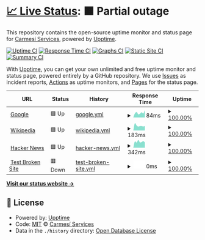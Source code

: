 # [📈 Live Status](https://status.carmesiservices.com): <!--live status--> **🟧 Partial outage**

This repository contains the open-source uptime monitor and status page for [Carmesí Services](https://carmesiservices.com), powered by [Upptime](https://github.com/upptime/upptime).

[![Uptime CI](https://github.com/CarmesiServices/status/workflows/Uptime%20CI/badge.svg)](https://github.com/CarmesiServices/status/actions?query=workflow%3A%22Uptime+CI%22)
[![Response Time CI](https://github.com/CarmesiServices/status/workflows/Response%20Time%20CI/badge.svg)](https://github.com/CarmesiServices/status/actions?query=workflow%3A%22Response+Time+CI%22)
[![Graphs CI](https://github.com/CarmesiServices/status/workflows/Graphs%20CI/badge.svg)](https://github.com/CarmesiServices/status/actions?query=workflow%3A%22Graphs+CI%22)
[![Static Site CI](https://github.com/CarmesiServices/status/workflows/Static%20Site%20CI/badge.svg)](https://github.com/CarmesiServices/status/actions?query=workflow%3A%22Static+Site+CI%22)
[![Summary CI](https://github.com/CarmesiServices/status/workflows/Summary%20CI/badge.svg)](https://github.com/CarmesiServices/status/actions?query=workflow%3A%22Summary+CI%22)

With [Upptime](https://upptime.js.org), you can get your own unlimited and free uptime monitor and status page, powered entirely by a GitHub repository. We use [Issues](https://github.com/CarmesiServices/status/issues) as incident reports, [Actions](https://github.com/CarmesiServices/status/actions) as uptime monitors, and [Pages](https://status.carmesiservices.com) for the status page.

<!--start: status pages-->
<!-- This summary is generated by Upptime (https://github.com/upptime/upptime) -->
<!-- Do not edit this manually, your changes will be overwritten -->
<!-- prettier-ignore -->
| URL | Status | History | Response Time | Uptime |
| --- | ------ | ------- | ------------- | ------ |
| <img alt="" src="https://icons.duckduckgo.com/ip3/www.google.com.ico" height="13"> [Google](https://www.google.com) | 🟩 Up | [google.yml](https://github.com/CarmesiServices/status/commits/HEAD/history/google.yml) | <details><summary><img alt="Response time graph" src="./graphs/google/response-time-week.png" height="20"> 84ms</summary><br><a href="https://status.carmesiservices.com/history/google"><img alt="Response time 93" src="https://img.shields.io/endpoint?url=https%3A%2F%2Fraw.githubusercontent.com%2FCarmesiServices%2Fstatus%2FHEAD%2Fapi%2Fgoogle%2Fresponse-time.json"></a><br><a href="https://status.carmesiservices.com/history/google"><img alt="24-hour response time 78" src="https://img.shields.io/endpoint?url=https%3A%2F%2Fraw.githubusercontent.com%2FCarmesiServices%2Fstatus%2FHEAD%2Fapi%2Fgoogle%2Fresponse-time-day.json"></a><br><a href="https://status.carmesiservices.com/history/google"><img alt="7-day response time 84" src="https://img.shields.io/endpoint?url=https%3A%2F%2Fraw.githubusercontent.com%2FCarmesiServices%2Fstatus%2FHEAD%2Fapi%2Fgoogle%2Fresponse-time-week.json"></a><br><a href="https://status.carmesiservices.com/history/google"><img alt="30-day response time 90" src="https://img.shields.io/endpoint?url=https%3A%2F%2Fraw.githubusercontent.com%2FCarmesiServices%2Fstatus%2FHEAD%2Fapi%2Fgoogle%2Fresponse-time-month.json"></a><br><a href="https://status.carmesiservices.com/history/google"><img alt="1-year response time 93" src="https://img.shields.io/endpoint?url=https%3A%2F%2Fraw.githubusercontent.com%2FCarmesiServices%2Fstatus%2FHEAD%2Fapi%2Fgoogle%2Fresponse-time-year.json"></a></details> | <details><summary><a href="https://status.carmesiservices.com/history/google">100.00%</a></summary><a href="https://status.carmesiservices.com/history/google"><img alt="All-time uptime 100.00%" src="https://img.shields.io/endpoint?url=https%3A%2F%2Fraw.githubusercontent.com%2FCarmesiServices%2Fstatus%2FHEAD%2Fapi%2Fgoogle%2Fuptime.json"></a><br><a href="https://status.carmesiservices.com/history/google"><img alt="24-hour uptime 100.00%" src="https://img.shields.io/endpoint?url=https%3A%2F%2Fraw.githubusercontent.com%2FCarmesiServices%2Fstatus%2FHEAD%2Fapi%2Fgoogle%2Fuptime-day.json"></a><br><a href="https://status.carmesiservices.com/history/google"><img alt="7-day uptime 100.00%" src="https://img.shields.io/endpoint?url=https%3A%2F%2Fraw.githubusercontent.com%2FCarmesiServices%2Fstatus%2FHEAD%2Fapi%2Fgoogle%2Fuptime-week.json"></a><br><a href="https://status.carmesiservices.com/history/google"><img alt="30-day uptime 100.00%" src="https://img.shields.io/endpoint?url=https%3A%2F%2Fraw.githubusercontent.com%2FCarmesiServices%2Fstatus%2FHEAD%2Fapi%2Fgoogle%2Fuptime-month.json"></a><br><a href="https://status.carmesiservices.com/history/google"><img alt="1-year uptime 100.00%" src="https://img.shields.io/endpoint?url=https%3A%2F%2Fraw.githubusercontent.com%2FCarmesiServices%2Fstatus%2FHEAD%2Fapi%2Fgoogle%2Fuptime-year.json"></a></details>
| <img alt="" src="https://icons.duckduckgo.com/ip3/en.wikipedia.org.ico" height="13"> [Wikipedia](https://en.wikipedia.org) | 🟩 Up | [wikipedia.yml](https://github.com/CarmesiServices/status/commits/HEAD/history/wikipedia.yml) | <details><summary><img alt="Response time graph" src="./graphs/wikipedia/response-time-week.png" height="20"> 183ms</summary><br><a href="https://status.carmesiservices.com/history/wikipedia"><img alt="Response time 198" src="https://img.shields.io/endpoint?url=https%3A%2F%2Fraw.githubusercontent.com%2FCarmesiServices%2Fstatus%2FHEAD%2Fapi%2Fwikipedia%2Fresponse-time.json"></a><br><a href="https://status.carmesiservices.com/history/wikipedia"><img alt="24-hour response time 106" src="https://img.shields.io/endpoint?url=https%3A%2F%2Fraw.githubusercontent.com%2FCarmesiServices%2Fstatus%2FHEAD%2Fapi%2Fwikipedia%2Fresponse-time-day.json"></a><br><a href="https://status.carmesiservices.com/history/wikipedia"><img alt="7-day response time 183" src="https://img.shields.io/endpoint?url=https%3A%2F%2Fraw.githubusercontent.com%2FCarmesiServices%2Fstatus%2FHEAD%2Fapi%2Fwikipedia%2Fresponse-time-week.json"></a><br><a href="https://status.carmesiservices.com/history/wikipedia"><img alt="30-day response time 167" src="https://img.shields.io/endpoint?url=https%3A%2F%2Fraw.githubusercontent.com%2FCarmesiServices%2Fstatus%2FHEAD%2Fapi%2Fwikipedia%2Fresponse-time-month.json"></a><br><a href="https://status.carmesiservices.com/history/wikipedia"><img alt="1-year response time 198" src="https://img.shields.io/endpoint?url=https%3A%2F%2Fraw.githubusercontent.com%2FCarmesiServices%2Fstatus%2FHEAD%2Fapi%2Fwikipedia%2Fresponse-time-year.json"></a></details> | <details><summary><a href="https://status.carmesiservices.com/history/wikipedia">100.00%</a></summary><a href="https://status.carmesiservices.com/history/wikipedia"><img alt="All-time uptime 100.00%" src="https://img.shields.io/endpoint?url=https%3A%2F%2Fraw.githubusercontent.com%2FCarmesiServices%2Fstatus%2FHEAD%2Fapi%2Fwikipedia%2Fuptime.json"></a><br><a href="https://status.carmesiservices.com/history/wikipedia"><img alt="24-hour uptime 100.00%" src="https://img.shields.io/endpoint?url=https%3A%2F%2Fraw.githubusercontent.com%2FCarmesiServices%2Fstatus%2FHEAD%2Fapi%2Fwikipedia%2Fuptime-day.json"></a><br><a href="https://status.carmesiservices.com/history/wikipedia"><img alt="7-day uptime 100.00%" src="https://img.shields.io/endpoint?url=https%3A%2F%2Fraw.githubusercontent.com%2FCarmesiServices%2Fstatus%2FHEAD%2Fapi%2Fwikipedia%2Fuptime-week.json"></a><br><a href="https://status.carmesiservices.com/history/wikipedia"><img alt="30-day uptime 100.00%" src="https://img.shields.io/endpoint?url=https%3A%2F%2Fraw.githubusercontent.com%2FCarmesiServices%2Fstatus%2FHEAD%2Fapi%2Fwikipedia%2Fuptime-month.json"></a><br><a href="https://status.carmesiservices.com/history/wikipedia"><img alt="1-year uptime 100.00%" src="https://img.shields.io/endpoint?url=https%3A%2F%2Fraw.githubusercontent.com%2FCarmesiServices%2Fstatus%2FHEAD%2Fapi%2Fwikipedia%2Fuptime-year.json"></a></details>
| <img alt="" src="https://icons.duckduckgo.com/ip3/news.ycombinator.com.ico" height="13"> [Hacker News](https://news.ycombinator.com) | 🟩 Up | [hacker-news.yml](https://github.com/CarmesiServices/status/commits/HEAD/history/hacker-news.yml) | <details><summary><img alt="Response time graph" src="./graphs/hacker-news/response-time-week.png" height="20"> 342ms</summary><br><a href="https://status.carmesiservices.com/history/hacker-news"><img alt="Response time 330" src="https://img.shields.io/endpoint?url=https%3A%2F%2Fraw.githubusercontent.com%2FCarmesiServices%2Fstatus%2FHEAD%2Fapi%2Fhacker-news%2Fresponse-time.json"></a><br><a href="https://status.carmesiservices.com/history/hacker-news"><img alt="24-hour response time 101" src="https://img.shields.io/endpoint?url=https%3A%2F%2Fraw.githubusercontent.com%2FCarmesiServices%2Fstatus%2FHEAD%2Fapi%2Fhacker-news%2Fresponse-time-day.json"></a><br><a href="https://status.carmesiservices.com/history/hacker-news"><img alt="7-day response time 342" src="https://img.shields.io/endpoint?url=https%3A%2F%2Fraw.githubusercontent.com%2FCarmesiServices%2Fstatus%2FHEAD%2Fapi%2Fhacker-news%2Fresponse-time-week.json"></a><br><a href="https://status.carmesiservices.com/history/hacker-news"><img alt="30-day response time 299" src="https://img.shields.io/endpoint?url=https%3A%2F%2Fraw.githubusercontent.com%2FCarmesiServices%2Fstatus%2FHEAD%2Fapi%2Fhacker-news%2Fresponse-time-month.json"></a><br><a href="https://status.carmesiservices.com/history/hacker-news"><img alt="1-year response time 330" src="https://img.shields.io/endpoint?url=https%3A%2F%2Fraw.githubusercontent.com%2FCarmesiServices%2Fstatus%2FHEAD%2Fapi%2Fhacker-news%2Fresponse-time-year.json"></a></details> | <details><summary><a href="https://status.carmesiservices.com/history/hacker-news">100.00%</a></summary><a href="https://status.carmesiservices.com/history/hacker-news"><img alt="All-time uptime 99.97%" src="https://img.shields.io/endpoint?url=https%3A%2F%2Fraw.githubusercontent.com%2FCarmesiServices%2Fstatus%2FHEAD%2Fapi%2Fhacker-news%2Fuptime.json"></a><br><a href="https://status.carmesiservices.com/history/hacker-news"><img alt="24-hour uptime 100.00%" src="https://img.shields.io/endpoint?url=https%3A%2F%2Fraw.githubusercontent.com%2FCarmesiServices%2Fstatus%2FHEAD%2Fapi%2Fhacker-news%2Fuptime-day.json"></a><br><a href="https://status.carmesiservices.com/history/hacker-news"><img alt="7-day uptime 100.00%" src="https://img.shields.io/endpoint?url=https%3A%2F%2Fraw.githubusercontent.com%2FCarmesiServices%2Fstatus%2FHEAD%2Fapi%2Fhacker-news%2Fuptime-week.json"></a><br><a href="https://status.carmesiservices.com/history/hacker-news"><img alt="30-day uptime 100.00%" src="https://img.shields.io/endpoint?url=https%3A%2F%2Fraw.githubusercontent.com%2FCarmesiServices%2Fstatus%2FHEAD%2Fapi%2Fhacker-news%2Fuptime-month.json"></a><br><a href="https://status.carmesiservices.com/history/hacker-news"><img alt="1-year uptime 99.90%" src="https://img.shields.io/endpoint?url=https%3A%2F%2Fraw.githubusercontent.com%2FCarmesiServices%2Fstatus%2FHEAD%2Fapi%2Fhacker-news%2Fuptime-year.json"></a></details>
| <img alt="" src="https://icons.duckduckgo.com/ip3/thissitedoesnotexist.koj.co.ico" height="13"> [Test Broken Site](https://thissitedoesnotexist.koj.co) | 🟥 Down | [test-broken-site.yml](https://github.com/CarmesiServices/status/commits/HEAD/history/test-broken-site.yml) | <details><summary><img alt="Response time graph" src="./graphs/test-broken-site/response-time-week.png" height="20"> 0ms</summary><br><a href="https://status.carmesiservices.com/history/test-broken-site"><img alt="Response time 0" src="https://img.shields.io/endpoint?url=https%3A%2F%2Fraw.githubusercontent.com%2FCarmesiServices%2Fstatus%2FHEAD%2Fapi%2Ftest-broken-site%2Fresponse-time.json"></a><br><a href="https://status.carmesiservices.com/history/test-broken-site"><img alt="24-hour response time 0" src="https://img.shields.io/endpoint?url=https%3A%2F%2Fraw.githubusercontent.com%2FCarmesiServices%2Fstatus%2FHEAD%2Fapi%2Ftest-broken-site%2Fresponse-time-day.json"></a><br><a href="https://status.carmesiservices.com/history/test-broken-site"><img alt="7-day response time 0" src="https://img.shields.io/endpoint?url=https%3A%2F%2Fraw.githubusercontent.com%2FCarmesiServices%2Fstatus%2FHEAD%2Fapi%2Ftest-broken-site%2Fresponse-time-week.json"></a><br><a href="https://status.carmesiservices.com/history/test-broken-site"><img alt="30-day response time 0" src="https://img.shields.io/endpoint?url=https%3A%2F%2Fraw.githubusercontent.com%2FCarmesiServices%2Fstatus%2FHEAD%2Fapi%2Ftest-broken-site%2Fresponse-time-month.json"></a><br><a href="https://status.carmesiservices.com/history/test-broken-site"><img alt="1-year response time 0" src="https://img.shields.io/endpoint?url=https%3A%2F%2Fraw.githubusercontent.com%2FCarmesiServices%2Fstatus%2FHEAD%2Fapi%2Ftest-broken-site%2Fresponse-time-year.json"></a></details> | <details><summary><a href="https://status.carmesiservices.com/history/test-broken-site">100.00%</a></summary><a href="https://status.carmesiservices.com/history/test-broken-site"><img alt="All-time uptime 100.00%" src="https://img.shields.io/endpoint?url=https%3A%2F%2Fraw.githubusercontent.com%2FCarmesiServices%2Fstatus%2FHEAD%2Fapi%2Ftest-broken-site%2Fuptime.json"></a><br><a href="https://status.carmesiservices.com/history/test-broken-site"><img alt="24-hour uptime 100.00%" src="https://img.shields.io/endpoint?url=https%3A%2F%2Fraw.githubusercontent.com%2FCarmesiServices%2Fstatus%2FHEAD%2Fapi%2Ftest-broken-site%2Fuptime-day.json"></a><br><a href="https://status.carmesiservices.com/history/test-broken-site"><img alt="7-day uptime 100.00%" src="https://img.shields.io/endpoint?url=https%3A%2F%2Fraw.githubusercontent.com%2FCarmesiServices%2Fstatus%2FHEAD%2Fapi%2Ftest-broken-site%2Fuptime-week.json"></a><br><a href="https://status.carmesiservices.com/history/test-broken-site"><img alt="30-day uptime 100.00%" src="https://img.shields.io/endpoint?url=https%3A%2F%2Fraw.githubusercontent.com%2FCarmesiServices%2Fstatus%2FHEAD%2Fapi%2Ftest-broken-site%2Fuptime-month.json"></a><br><a href="https://status.carmesiservices.com/history/test-broken-site"><img alt="1-year uptime 100.00%" src="https://img.shields.io/endpoint?url=https%3A%2F%2Fraw.githubusercontent.com%2FCarmesiServices%2Fstatus%2FHEAD%2Fapi%2Ftest-broken-site%2Fuptime-year.json"></a></details>

<!--end: status pages-->

[**Visit our status website →**](https://status.carmesiservices.com)

## 📄 License

- Powered by: [Upptime](https://github.com/upptime/upptime)
- Code: [MIT](./LICENSE) © [Carmesí Services](https://carmesiservices.com)
- Data in the `./history` directory: [Open Database License](https://opendatacommons.org/licenses/odbl/1-0/)

